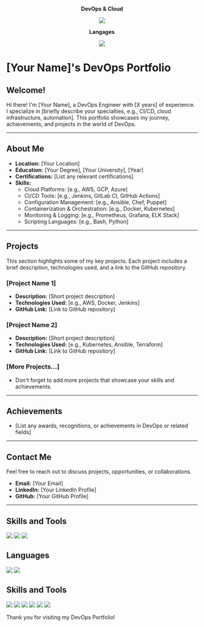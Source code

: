 <p align="center">
  <strong>DevOps & Cloud</strong>
</p>
<p align="center">
  <a href="https://skillicons.dev">
    <img src="https://skillicons.dev/icons?i=git,docker,kubernetes,jenkins,ansible,terraform,aws," />
  </a>

</p>

<p align="center">
  <strong>Langages</strong>
</p>
<p align="center">
  <a href="https://skillicons.dev">
    <img src="https://skillicons.dev/icons?i=c,cpp,java,py,bash,linux,ubuntu" />
  </a>
</p>


# [Your Name]'s DevOps Portfolio

## Welcome!
Hi there! I'm [Your Name], a DevOps Engineer with [X years] of experience. I specialize in [briefly describe your specialties, e.g., CI/CD, cloud infrastructure, automation]. This portfolio showcases my journey, achievements, and projects in the world of DevOps.

---

## About Me
- **Location:** [Your Location]
- **Education:** [Your Degree], [Your University], [Year]
- **Certifications:** [List any relevant certifications]
- **Skills:** 
  - Cloud Platforms: [e.g., AWS, GCP, Azure]
  - CI/CD Tools: [e.g., Jenkins, GitLab CI, GitHub Actions]
  - Configuration Management: [e.g., Ansible, Chef, Puppet]
  - Containerization & Orchestration: [e.g., Docker, Kubernetes]
  - Monitoring & Logging: [e.g., Prometheus, Grafana, ELK Stack]
  - Scripting Languages: [e.g., Bash, Python]

---

## Projects
This section highlights some of my key projects. Each project includes a brief description, technologies used, and a link to the GitHub repository.

### [Project Name 1]
- **Description:** [Short project description]
- **Technologies Used:** [e.g., AWS, Docker, Jenkins]
- **GitHub Link:** [Link to GitHub repository]

### [Project Name 2]
- **Description:** [Short project description]
- **Technologies Used:** [e.g., Kubernetes, Ansible, Terraform]
- **GitHub Link:** [Link to GitHub repository]

### [More Projects...]
- Don't forget to add more projects that showcase your skills and achievements.

---

## Achievements
- [List any awards, recognitions, or achievements in DevOps or related fields]

---

## Contact Me
Feel free to reach out to discuss projects, opportunities, or collaborations.
- **Email:** [Your Email]
- **LinkedIn:** [Your LinkedIn Profile]
- **GitHub:** [Your GitHub Profile]


---

## Skills and Tools
![](https://img.shields.io/badge/Cloud-AWS-orange) ![](https://img.shields.io/badge/CI%2FCD-GitHub_Actions-blue) ![](https://img.shields.io/badge/Container-Docker-blue)

## Languages
![](https://img.shields.io/badge/Scripting-Bash-green) ![](https://img.shields.io/badge/Scripting-Python-blue)
## Skills and Tools
![](https://img.shields.io/badge/Cloud-AWS-orange)
![](https://img.shields.io/badge/CI%2FCD-GitHub_Actions-blue)
![](https://img.shields.io/badge/Container-Docker-blue)
![](https://img.shields.io/badge/Orchestration-Kubernetes-lightblue)
![](https://img.shields.io/badge/Language-C%2FC%2B%2B-blue)
![](https://img.shields.io/badge/Language-Java-red)




Thank you for visiting my DevOps Portfolio!

